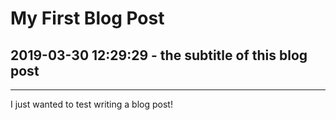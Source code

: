 <!--
--META--
tags=initial, learning
--END--
-->

# My First Blog Post

## 2019-03-30 12:29:29 - the subtitle of this blog post

---

I just wanted to test writing a blog post!